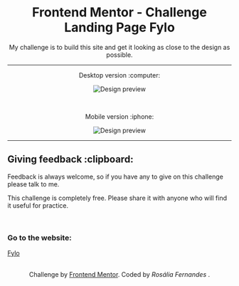 
<h1 align="center">Frontend Mentor - Challenge Landing Page Fylo </h1>

<p align="center">My challenge is to build this site and get it looking as close to the design as possible.</p>
<hr>

<p align="center"> Desktop version :computer: </p> 
<p align="center"> <img src="https://github.com/jessicarf18/Challenge-Site-Fylo/blob/master/images-readme/home-page.png" alt="Design preview"> </p>
<br>
  
<p align="center"> Mobile version :iphone: </p> 
<p align="center"> <img src="https://github.com/jessicarf18/challenge-Article-Preview/blob/master/assets/images-readme/gif-readme-2.gif" alt="Design preview"> </p>
<hr>
<h2> Giving feedback :clipboard: </h2>
<p>
Feedback is always welcome, so if you have any to give on this challenge please talk to me.

This challenge is completely free. Please share it with anyone who will find it useful for practice. </p>

<br>
<h3>Go to the website: </h3> <a href="https://jessicarf18.github.io/Challenge-Site-Fylo/" target="_blank"> Fylo </a>
<br><br>
<p align="center"> Challenge by <a href="https://www.frontendmentor.io/challenges" target="_blank">Frontend Mentor</a>. Coded by <i>Rosália Fernandes</i> . </p>
